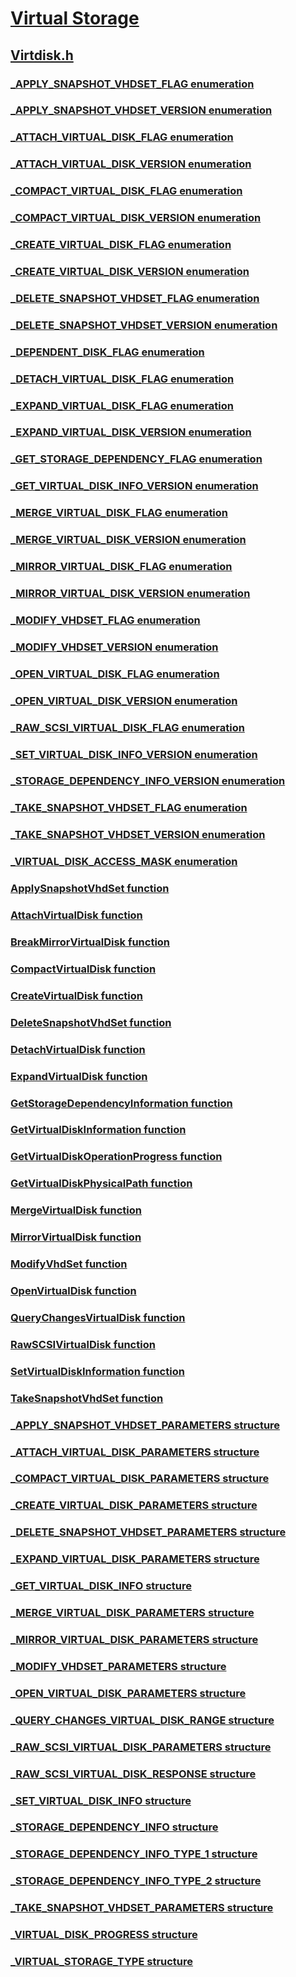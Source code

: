 # [Virtual Storage](../_vhd/index.md)
## [Virtdisk.h](index.md)
### [_APPLY_SNAPSHOT_VHDSET_FLAG enumeration](../virtdisk/ne-virtdisk-_apply_snapshot_vhdset_flag.md)
### [_APPLY_SNAPSHOT_VHDSET_VERSION enumeration](../virtdisk/ne-virtdisk-_apply_snapshot_vhdset_version.md)
### [_ATTACH_VIRTUAL_DISK_FLAG enumeration](../virtdisk/ne-virtdisk-_attach_virtual_disk_flag.md)
### [_ATTACH_VIRTUAL_DISK_VERSION enumeration](../virtdisk/ne-virtdisk-_attach_virtual_disk_version.md)
### [_COMPACT_VIRTUAL_DISK_FLAG enumeration](../virtdisk/ne-virtdisk-_compact_virtual_disk_flag.md)
### [_COMPACT_VIRTUAL_DISK_VERSION enumeration](../virtdisk/ne-virtdisk-_compact_virtual_disk_version.md)
### [_CREATE_VIRTUAL_DISK_FLAG enumeration](../virtdisk/ne-virtdisk-_create_virtual_disk_flag.md)
### [_CREATE_VIRTUAL_DISK_VERSION enumeration](../virtdisk/ne-virtdisk-_create_virtual_disk_version.md)
### [_DELETE_SNAPSHOT_VHDSET_FLAG enumeration](../virtdisk/ne-virtdisk-_delete_snapshot_vhdset_flag.md)
### [_DELETE_SNAPSHOT_VHDSET_VERSION enumeration](../virtdisk/ne-virtdisk-_delete_snapshot_vhdset_version.md)
### [_DEPENDENT_DISK_FLAG enumeration](../virtdisk/ne-virtdisk-_dependent_disk_flag.md)
### [_DETACH_VIRTUAL_DISK_FLAG enumeration](../virtdisk/ne-virtdisk-_detach_virtual_disk_flag.md)
### [_EXPAND_VIRTUAL_DISK_FLAG enumeration](../virtdisk/ne-virtdisk-_expand_virtual_disk_flag.md)
### [_EXPAND_VIRTUAL_DISK_VERSION enumeration](../virtdisk/ne-virtdisk-_expand_virtual_disk_version.md)
### [_GET_STORAGE_DEPENDENCY_FLAG enumeration](../virtdisk/ne-virtdisk-_get_storage_dependency_flag.md)
### [_GET_VIRTUAL_DISK_INFO_VERSION enumeration](../virtdisk/ne-virtdisk-_get_virtual_disk_info_version.md)
### [_MERGE_VIRTUAL_DISK_FLAG enumeration](../virtdisk/ne-virtdisk-_merge_virtual_disk_flag.md)
### [_MERGE_VIRTUAL_DISK_VERSION enumeration](../virtdisk/ne-virtdisk-_merge_virtual_disk_version.md)
### [_MIRROR_VIRTUAL_DISK_FLAG enumeration](../virtdisk/ne-virtdisk-_mirror_virtual_disk_flag.md)
### [_MIRROR_VIRTUAL_DISK_VERSION enumeration](../virtdisk/ne-virtdisk-_mirror_virtual_disk_version.md)
### [_MODIFY_VHDSET_FLAG enumeration](../virtdisk/ne-virtdisk-_modify_vhdset_flag.md)
### [_MODIFY_VHDSET_VERSION enumeration](../virtdisk/ne-virtdisk-_modify_vhdset_version.md)
### [_OPEN_VIRTUAL_DISK_FLAG enumeration](../virtdisk/ne-virtdisk-_open_virtual_disk_flag.md)
### [_OPEN_VIRTUAL_DISK_VERSION enumeration](../virtdisk/ne-virtdisk-_open_virtual_disk_version.md)
### [_RAW_SCSI_VIRTUAL_DISK_FLAG enumeration](../virtdisk/ne-virtdisk-_raw_scsi_virtual_disk_flag.md)
### [_SET_VIRTUAL_DISK_INFO_VERSION enumeration](../virtdisk/ne-virtdisk-_set_virtual_disk_info_version.md)
### [_STORAGE_DEPENDENCY_INFO_VERSION enumeration](../virtdisk/ne-virtdisk-_storage_dependency_info_version.md)
### [_TAKE_SNAPSHOT_VHDSET_FLAG enumeration](../virtdisk/ne-virtdisk-_take_snapshot_vhdset_flag.md)
### [_TAKE_SNAPSHOT_VHDSET_VERSION enumeration](../virtdisk/ne-virtdisk-_take_snapshot_vhdset_version.md)
### [_VIRTUAL_DISK_ACCESS_MASK enumeration](../virtdisk/ne-virtdisk-_virtual_disk_access_mask.md)
### [ApplySnapshotVhdSet function](../virtdisk/nf-virtdisk-applysnapshotvhdset.md)
### [AttachVirtualDisk function](../virtdisk/nf-virtdisk-attachvirtualdisk.md)
### [BreakMirrorVirtualDisk function](../virtdisk/nf-virtdisk-breakmirrorvirtualdisk.md)
### [CompactVirtualDisk function](../virtdisk/nf-virtdisk-compactvirtualdisk.md)
### [CreateVirtualDisk function](../virtdisk/nf-virtdisk-createvirtualdisk.md)
### [DeleteSnapshotVhdSet function](../virtdisk/nf-virtdisk-deletesnapshotvhdset.md)
### [DetachVirtualDisk function](../virtdisk/nf-virtdisk-detachvirtualdisk.md)
### [ExpandVirtualDisk function](../virtdisk/nf-virtdisk-expandvirtualdisk.md)
### [GetStorageDependencyInformation function](../virtdisk/nf-virtdisk-getstoragedependencyinformation.md)
### [GetVirtualDiskInformation function](../virtdisk/nf-virtdisk-getvirtualdiskinformation.md)
### [GetVirtualDiskOperationProgress function](../virtdisk/nf-virtdisk-getvirtualdiskoperationprogress.md)
### [GetVirtualDiskPhysicalPath function](../virtdisk/nf-virtdisk-getvirtualdiskphysicalpath.md)
### [MergeVirtualDisk function](../virtdisk/nf-virtdisk-mergevirtualdisk.md)
### [MirrorVirtualDisk function](../virtdisk/nf-virtdisk-mirrorvirtualdisk.md)
### [ModifyVhdSet function](../virtdisk/nf-virtdisk-modifyvhdset.md)
### [OpenVirtualDisk function](../virtdisk/nf-virtdisk-openvirtualdisk.md)
### [QueryChangesVirtualDisk function](../virtdisk/nf-virtdisk-querychangesvirtualdisk.md)
### [RawSCSIVirtualDisk function](../virtdisk/nf-virtdisk-rawscsivirtualdisk.md)
### [SetVirtualDiskInformation function](../virtdisk/nf-virtdisk-setvirtualdiskinformation.md)
### [TakeSnapshotVhdSet function](../virtdisk/nf-virtdisk-takesnapshotvhdset.md)
### [_APPLY_SNAPSHOT_VHDSET_PARAMETERS structure](../virtdisk/ns-virtdisk-_apply_snapshot_vhdset_parameters.md)
### [_ATTACH_VIRTUAL_DISK_PARAMETERS structure](../virtdisk/ns-virtdisk-_attach_virtual_disk_parameters.md)
### [_COMPACT_VIRTUAL_DISK_PARAMETERS structure](../virtdisk/ns-virtdisk-_compact_virtual_disk_parameters.md)
### [_CREATE_VIRTUAL_DISK_PARAMETERS structure](../virtdisk/ns-virtdisk-_create_virtual_disk_parameters.md)
### [_DELETE_SNAPSHOT_VHDSET_PARAMETERS structure](../virtdisk/ns-virtdisk-_delete_snapshot_vhdset_parameters.md)
### [_EXPAND_VIRTUAL_DISK_PARAMETERS structure](../virtdisk/ns-virtdisk-_expand_virtual_disk_parameters.md)
### [_GET_VIRTUAL_DISK_INFO structure](../virtdisk/ns-virtdisk-_get_virtual_disk_info.md)
### [_MERGE_VIRTUAL_DISK_PARAMETERS structure](../virtdisk/ns-virtdisk-_merge_virtual_disk_parameters.md)
### [_MIRROR_VIRTUAL_DISK_PARAMETERS structure](../virtdisk/ns-virtdisk-_mirror_virtual_disk_parameters.md)
### [_MODIFY_VHDSET_PARAMETERS structure](../virtdisk/ns-virtdisk-_modify_vhdset_parameters.md)
### [_OPEN_VIRTUAL_DISK_PARAMETERS structure](../virtdisk/ns-virtdisk-_open_virtual_disk_parameters.md)
### [_QUERY_CHANGES_VIRTUAL_DISK_RANGE structure](../virtdisk/ns-virtdisk-_query_changes_virtual_disk_range.md)
### [_RAW_SCSI_VIRTUAL_DISK_PARAMETERS structure](../virtdisk/ns-virtdisk-_raw_scsi_virtual_disk_parameters.md)
### [_RAW_SCSI_VIRTUAL_DISK_RESPONSE structure](../virtdisk/ns-virtdisk-_raw_scsi_virtual_disk_response.md)
### [_SET_VIRTUAL_DISK_INFO structure](../virtdisk/ns-virtdisk-_set_virtual_disk_info.md)
### [_STORAGE_DEPENDENCY_INFO structure](../virtdisk/ns-virtdisk-_storage_dependency_info.md)
### [_STORAGE_DEPENDENCY_INFO_TYPE_1 structure](../virtdisk/ns-virtdisk-_storage_dependency_info_type_1.md)
### [_STORAGE_DEPENDENCY_INFO_TYPE_2 structure](../virtdisk/ns-virtdisk-_storage_dependency_info_type_2.md)
### [_TAKE_SNAPSHOT_VHDSET_PARAMETERS structure](../virtdisk/ns-virtdisk-_take_snapshot_vhdset_parameters.md)
### [_VIRTUAL_DISK_PROGRESS structure](../virtdisk/ns-virtdisk-_virtual_disk_progress.md)
### [_VIRTUAL_STORAGE_TYPE structure](../virtdisk/ns-virtdisk-_virtual_storage_type.md)
